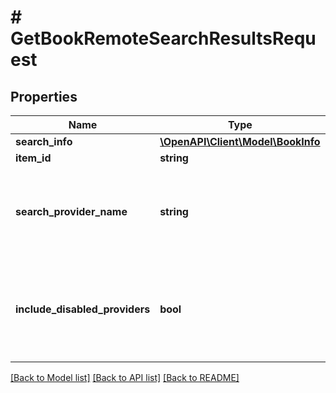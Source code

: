 # # GetBookRemoteSearchResultsRequest

## Properties

Name | Type | Description | Notes
------------ | ------------- | ------------- | -------------
**search_info** | [**\OpenAPI\Client\Model\BookInfo**](BookInfo.md) |  | [optional]
**item_id** | **string** |  | [optional]
**search_provider_name** | **string** | Gets or sets the provider name to search within if set. | [optional]
**include_disabled_providers** | **bool** | Gets or sets a value indicating whether disabled providers should be included. | [optional]

[[Back to Model list]](../../README.md#models) [[Back to API list]](../../README.md#endpoints) [[Back to README]](../../README.md)
